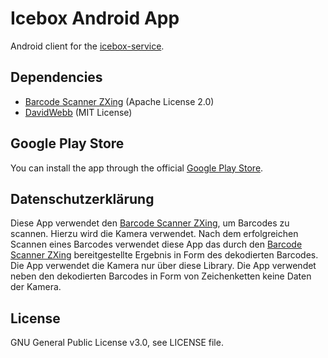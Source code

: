 # Icebox Android App

Android client for the [icebox-service][1].

## Dependencies

- [Barcode Scanner ZXing][3] (Apache License 2.0)
- [DavidWebb][4] (MIT License)

## Google Play Store

You can install the app through the official [Google Play Store][2].

## Datenschutzerklärung

Diese App verwendet den [Barcode Scanner ZXing][3], um Barcodes zu scannen. Hierzu wird die Kamera verwendet. Nach dem erfolgreichen Scannen eines Barcodes verwendet diese App das durch den [Barcode Scanner ZXing][3] bereitgestellte Ergebnis in Form des dekodierten Barcodes. Die App verwendet die Kamera nur über diese Library. Die App verwendet neben den dekodierten Barcodes in Form von Zeichenketten keine Daten der Kamera.

## License

GNU General Public License v3.0, see LICENSE file.

[1]: https://github.com/Chaotikum/icebox-service
[2]: https://play.google.com/store/apps/details?id=de.mlte.icebox
[3]: https://github.com/journeyapps/zxing-android-embedded
[4]: https://github.com/hgoebl/DavidWebb

